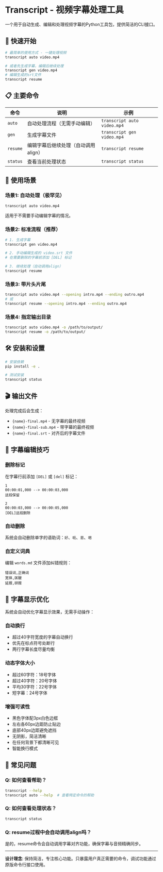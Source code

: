 # Transcript - 视频字幕处理工具

一个用于自动生成、编辑和处理视频字幕的Python工具包，提供简洁的CLI接口。

## 🚀 快速开始

```bash
# 最简单的使用方式 - 一键处理视频
transcript auto video.mp4

# 或者先生成字幕，编辑后继续处理
transcript gen video.mp4
# 编辑生成的srt文件
transcript resume
```

## 📋 主要命令

| 命令     | 说明                                | 示例                        |
| -------- | ----------------------------------- | --------------------------- |
| `auto`   | 自动处理流程（无需手动编辑）        | `transcript auto video.mp4` |
| `gen`    | 生成字幕文件                        | `transcript gen video.mp4`  |
| `resume` | 编辑字幕后继续处理（自动调用align） | `transcript resume`         |
| `status` | 查看当前处理状态                    | `transcript status`         |

## 🎯 使用场景

### 场景1: 自动处理（极罕见）
```bash
transcript auto video.mp4
```
适用于不需要手动编辑字幕的情况。

### 场景2: 标准流程（推荐）
```bash
# 1. 生成字幕
transcript gen video.mp4

# 2. 手动编辑生成的 video.srt 文件
# 在需要删除的字幕前添加 [DEL] 标记

# 3. 继续处理（自动调用align）
transcript resume
```

### 场景3: 带片头片尾
```bash
transcript auto video.mp4 --opening intro.mp4 --ending outro.mp4
# 或
transcript resume --opening intro.mp4 --ending outro.mp4
```

### 场景4: 指定输出目录
```bash
transcript auto video.mp4 -o /path/to/output/
transcript resume -o /path/to/output/
```

## 🛠️ 安装和设置

```bash
# 安装依赖
pip install -e .

# 测试安装
transcript status
```

## 🎬 输出文件

处理完成后会生成：

- `{name}-final.mp4` - 无字幕的最终视频
- `{name}-final-sub.mp4` - 带字幕的最终视频
- `{name}-final.srt` - 对齐后的字幕文件

## 📝 字幕编辑技巧

### 删除标记
在字幕行前添加 `[DEL]` 或 `[del]` 标记：

```srt
1
00:00:01,000 --> 00:00:03,000
这段保留

2
00:00:03,000 --> 00:00:05,000
[DEL]这段删除
```

### 自动删除
系统会自动删除单字的语助词：`好`、`呃`、`恩`、`嗯`

### 自定义词典
编辑 `words.md` 文件添加纠错规则：

```
错误词,正确词
宽体,匡醍
延报,研报
```

## 🎨 字幕显示优化

系统会自动优化字幕显示效果，无需手动操作：

### 自动换行
- 超过40字符宽度的字幕自动换行
- 优先在标点符号处断行
- 两行字幕长度尽量均衡

### 动态字体大小
- 超过60字符：18号字体
- 超过40字符：20号字体
- 平均30字符：22号字体
- 短字幕：24号字体

### 增强可读性
- 黑色字体配3px白色边框
- 左右各60px边距防止贴边
- 底部40px边距避免遮挡
- 无阴影，简洁清晰
- 在任何背景下都清晰可见
- 智能换行模式

## 🔧 常见问题

### Q: 如何查看帮助？
```bash
transcript --help
transcript auto --help  # 查看特定命令的帮助
```

### Q: 如何查看处理状态？
```bash
transcript status
```

### Q: resume过程中会自动调用align吗？
是的，resume命令会自动调用字幕对齐功能，确保字幕与音频精确同步。

---

**设计理念**: 保持简洁，专注核心功能。只暴露用户真正需要的命令，调试功能通过原版命令行接口使用。
